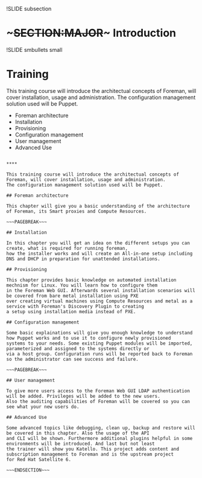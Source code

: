 !SLIDE subsection

# ~~~SECTION:MAJOR~~~ Introduction

!SLIDE smbullets small

# Training

This training course will introduce the architectual concepts of Foreman, will cover installation, usage and administration.
The configuration management solution used will be Puppet.

* Foreman architecture
* Installation
* Provisioning
* Configuration management
* User management
* Advanced Use

~~~SECTION:handouts~~~

****

This training course will introduce the architectual concepts of Foreman, will cover installation, usage and administration.
The configuration management solution used will be Puppet.

## Foreman architecture

This chapter will give you a basic understanding of the architecture of Foreman, its Smart proxies and Compute Resources.

~~~PAGEBREAK~~~

## Installation

In this chapter you will get an idea on the different setups you can create, what is required for running foreman, 
how the installer works and will create an All-in-one setup including DNS and DHCP in preparation for unattended installations.

## Provisioning

This chapter provides basic knowledge on automated installation mechnism for Linux. You will learn how to configure them
in the Foreman Web GUI. Afterwards several installation scenarios will be covered from bare metal installation using PXE
over creating virtual machines using Compute Resources and metal as a service with Foreman's Discovery Plugin to creating
a setup using installation media instead of PXE.

## Configuration management

Some basic explainations will give you enough knowledge to understand how Puppet works and to use it to configure newly provisioned
systems to your needs. Some existing Puppet modules will be imported, parameterized and assigned to the systems directly or
via a host group. Configuration runs will be reported back to Foreman so the administrator can see success and failure.

~~~PAGEBREAK~~~

## User management

To give more users access to the Foreman Web GUI LDAP authentication will be added. Privileges will be added to the new users.
Also the auditing capabilities of Foreman will be covered so you can see what your new users do.

## Advanced Use

Some advanced topics like debugging, clean up, backup and restore will be covered in this chapter. Also the usage of the API
and CLI will be shown. Furthermore additional plugins helpful in some environments will be introduced. And last but not least
the trainer will show you Katello. This project adds content and subscription management to Foreman and is the upstream project
for Red Hat Satellite 6.

~~~ENDSECTION~~~
